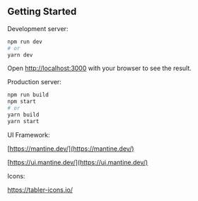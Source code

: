 ## Getting Started

Development server:

```bash
npm run dev
# or
yarn dev
```

Open [http://localhost:3000](http://localhost:3000) with your browser to see the result.

Production server:

```bash
npm run build
npm start
# or
yarn build
yarn start
```

UI Framework:

[https://mantine.dev/](https://mantine.dev/)

[https://ui.mantine.dev/](https://ui.mantine.dev/)

Icons:

https://tabler-icons.io/



